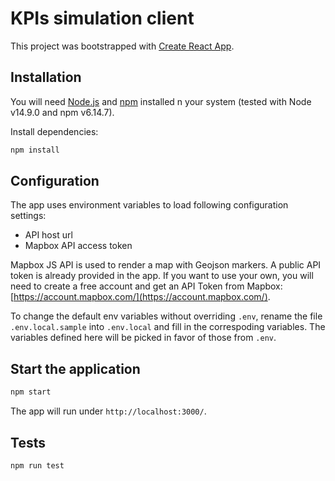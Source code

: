 # KPIs simulation client

This project was bootstrapped with [Create React App](https://github.com/facebook/create-react-app).

## Installation

You will need [Node.js](https://nodejs.org/en/) and [npm](https://docs.npmjs.com/downloading-and-installing-node-js-and-npm) installed n your system (tested with Node v14.9.0 and npm v6.14.7).

Install dependencies:

```bash
npm install
```

## Configuration

The app uses environment variables to load following configuration settings:

- API host url
- Mapbox API access token

Mapbox JS API is used to render a map with Geojson markers. A public API token is already provided in the app. If you want to use your own, you will need to create a free account and get an API Token from Mapbox: [https://account.mapbox.com/](https://account.mapbox.com/).

To change the default env variables without overriding `.env`, rename the file `.env.local.sample` into `.env.local` and fill in the correspoding variables. The variables defined here will be picked in favor of those from `.env`.

## Start the application

```bash
npm start
```

The app will run under `http://localhost:3000/`.

## Tests

```bash
npm run test
```
